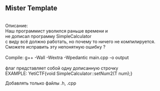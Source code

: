<h2>Mister Template</h2>
<br>
Описание: <br>
Наш программист уволился раньше времени и<br>
не дописал программу SimpleCalculator<br>
с виду всё должно работать, но почему то ничего не компилируется.<br>
Сможете исправить эту непонятную ошибку ?<br>
<br>
Compile: g++ -Wall -Wextra -Wpedantic main.cpp -o output<br>
<br>
флаг представляет собой одну дописанную строчку<br>
EXAMPLE: YetiCTF{void SimpleCalculator<T>::setNum2(T num);}

Добавлять только файлы .h, .cpp

